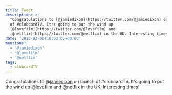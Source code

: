 ```yaml
---
title: Tweet
description: >-
  "Congratulations to [@jamiedixon](https://twitter.com/@jamiedixon) on launch
  of #clubcardTV. It's going to put the wind up
  [@lovefilm](https://twitter.com/@lovefilm) and
  [@netflix](https://twitter.com/@netflix) in the UK. Interesting times!"
date: '2013-03-06T18:03:05+00:00'
mentions:
  - '@jamiedixon'
  - '@lovefilm'
  - '@netflix'
tags:
  - clubcardTV
---
```

Congratulations to [@jamiedixon](https://twitter.com/@jamiedixon) on launch of #clubcardTV. It's going to put the wind up [@lovefilm](https://twitter.com/@lovefilm) and [@netflix](https://twitter.com/@netflix) in the UK. Interesting times!
